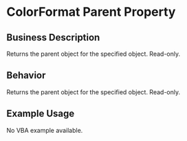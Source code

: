 # ColorFormat Parent Property

## Business Description
Returns the parent object for the specified object. Read-only.

## Behavior
Returns the parent object for the specified object. Read-only.

## Example Usage
No VBA example available.
